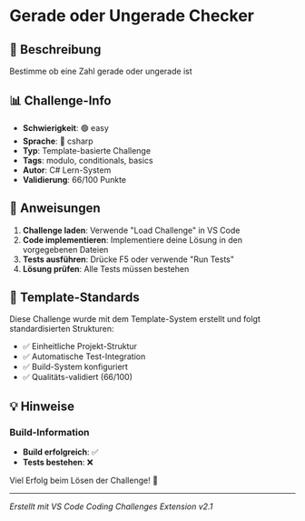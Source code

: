 # Gerade oder Ungerade Checker

## 📝 Beschreibung

Bestimme ob eine Zahl gerade oder ungerade ist

## 📊 Challenge-Info

- **Schwierigkeit**: 🟢 easy
- **Sprache**: 🔷 csharp
- **Typ**: Template-basierte Challenge
- **Tags**: modulo, conditionals, basics
- **Autor**: C# Lern-System
- **Validierung**: 66/100 Punkte

## 🚀 Anweisungen

1. **Challenge laden**: Verwende "Load Challenge" in VS Code
2. **Code implementieren**: Implementiere deine Lösung in den vorgegebenen Dateien
3. **Tests ausführen**: Drücke F5 oder verwende "Run Tests"
4. **Lösung prüfen**: Alle Tests müssen bestehen

## 🧪 Template-Standards

Diese Challenge wurde mit dem Template-System erstellt und folgt standardisierten Strukturen:

- ✅ Einheitliche Projekt-Struktur
- ✅ Automatische Test-Integration  
- ✅ Build-System konfiguriert
- ✅ Qualitäts-validiert (66/100)

## 💡 Hinweise


### Build-Information
- **Build erfolgreich**: ✅
- **Tests bestehen**: ❌


Viel Erfolg beim Lösen der Challenge! 🎉

---
*Erstellt mit VS Code Coding Challenges Extension v2.1*